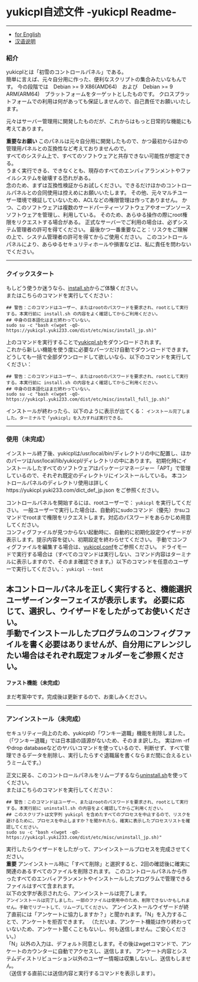 # yukicpl自述文件 -yukicpl Readme-

---

* [for English](https://github.com/hatsuyuki280/yukicpl/blob/master/MISC/Readme_en.md)  
* [汉语说明](https://github.com/hatsuyuki280/yukicpl/blob/master/ReadMe.md)  
### 紹介
yukicplとは「初雪のコントロールパネル」である。  
簡単に言えば、元々自分用に作った、便利なスクリプトの集合みたいなもんです。
今の段階では　Debian >= 9 X86(AMD64)　および　Debian >= 9 ARM(ARM64)　プラットフォームをターゲットとしたものです。
クロスプラットフォームでの利用は何があっても保証しませんので、自己責任でお願いいたします。

元々はサーバー管理用に開発したものだが、これからはもっと日常的な機能にも考えてあります。  

**重要なお願い**
このパネルは元々自分用に開発したもので、かつ最初からほかの管理用パネルとの互換性など考えておりませんので。  
すべてのシステム上で、すべてのソフトウェアと共存できない可能性が想定できる。  
うまく実行できる、できなくとも、現存のすべてのエンバィアランメントやファイルシステムを破壊する恐れがある。  
念のため、まずは互換性検証からお試しください。できるだけほかのコントロールパネルとの合同使用は控えめにお願いいたします。
その他、元々マルチユーザー環境で検証していないため、ACLなどの権限管理は作ってありません。
かつ、このソフトウェアは複数のサードパーティーソフトウェアやオープンソースソフトウェアを管理し、利用している。
そのため、あらゆる操作の際にroot権限をリクエストする場合がある。
正式なサーバーでご利用の場合は、必ずシステム管理者の許可を得てください。
最後かつ一番重要なこと：リスクをご理解の上で、システム管理者の許可を得てからご使用ください。
このコントロールパネルにより、あらゆるセキュリティホールや損害などは、私に責任を問わないでください。

---

### クイックスタート
もしどう使うか迷うなら、[install.sh](https://github.com/hatsuyuki280/yukicpl/blob/master/MISC/install.sh)からご体験ください。  
またはこちらのコマンドを実行してください：
```
## 警告：このコマンドはユーザー、またはrootのパスワードを要求され、rootとして実行する。本実行前に install.sh の内容をよく確認してからご利用ください。
## 中身の日本語化はまだ終わっていない。
sudo su -c "bash <(wget -qO- https://yukicpl.yuki233.com/dist/etc/misc/install_jp.sh)"
```
上のコマンドを実行することで[yukicpl.sh](https://github.com/hatsuyuki280/yukicpl/blob/master/MISC/yukicpl.sh)をダウンロードされます。  
これから新しい機能を使う度に必要なパーツだけ自動でダウンロードできます。
どうしても一括で全部ダウンロードして欲しいなら、以下のコマンドを実行してください：
```
## 警告：このコマンドはユーザー、またはrootのパスワードを要求され、rootとして実行する。本実行前に install.sh の内容をよく確認してからご利用ください。
## 中身の日本語化はまだ終わっていない。
sudo su -c "bash <(wget -qO- https://yukicpl.yuki233.com/dist/etc/misc/install_full_jp.sh)"
```
インストールが終わったら、以下のように表示が出てくる：
```インストール完了しました。ターミナルで「yukicpl」を入力すれば実行できる。```

---

### 使用（未完成）
インストール終了後、yukicplは/usr/local/bin/ディレクトリの中に配置し、ほかのパーツは/usr/local/lib/yukicpl/ディレクトリの中にあります。
初期化時にインストールしたすべてのソフトウェアはパッケージマネージャー「APT」で管理しているので、それぞれ既定のディレクトリにインストールしている。
本コントロールパネルのディレクトリ使用は詳しくhttps://yukicpl.yuki233.com/dict_def_jp.json をご参照ください。

コントロールパネルを開始するには、rootユーザーで：
``` yukicpl ```
を実行してください。
一般ユーザーで実行した場合は、自動的にsudoコマンド（優先）かsuコマンドでrootまで権限をリクエストします。対応のパスワードをあらかじめ用意してください。  
コンフィグファイルが見つからない起動時に、自動的に初期化設定ウイザードが表示します。提示内容を従い、初期設定を終わらせてください。
手動でコンフィグファイルを編集する場合は、[yukicpl.conf](https://github.com/hatsuyuki280/yukicpl/blob/master/config-simple/yukicpl.conf)をご参照ください。
ドライモードで実行する場合は（すべてのコマンドは実行しない、コマンド内容はターミナルに表示しますので、そのまま確認できます。）以下のコマンドを任意のユーザーで実行してください。：
``` yukicpl --test ```

本コントロールパネルを正しく実行すると、機能選択ユーザーインターフェイスが表示します。
必要に応じて、選択し、ウイザードをしたがってお使いください。  
手動でインストールしたプログラムのコンフィグファイルを書く必要はありませんが、自分用にアレンジしたい場合はそれぞれ既定フォルダーをご参照ください。
---

#### ファスト機能（未完成）
まだ考案中です。完成後は更新するので、お楽しみください。  

---

### アンインストール（未完成）
セキュリティー向上のため、yukicplの「ワンキー退職」機能を削除しました。
（「ワンキー退職」では日本語の語源がないため、そのまま訳した。
実はrm -rfやdrop databaseなどのヤバいコマンドを使っているので、判断せず、すべて管理できるデータを削除し、実行したらすぐ退職届を書くならまだ間に合えるというミームです。）

正文に戻る、このコントロールパネルをリムーブするなら[uninstall.sh](https://github.com/hatsuyuki280/yukicpl/blob/master/MISC/uninstall.sh)を使ってください。  
またはこちらのコマンドを実行してください：
```
## 警告：このコマンドはユーザー、またはrootのパスワードを要求され、rootとして実行する。本実行前に uninstall.sh の内容をよく確認してからご利用ください。
## このスクリプトは文字列 yukicpl を含めたすべてのプロセスを中止するので、リスクを避けるために、プロセスを中止しますか？を聞かれたら、確実に表示したプロセスリストを確認してください。
sudo su -c "bash <(wget -qO- https://yukicpl.yuki233.com/dist/etc/misc/uninstall_jp.sh)"
```
実行したらウイザードをしたがって、アンインストールプロセスを完成させてください。  
**重要**
アンインストール時に「すべて削除」と選択すると、2回の確認後に確実に関連のあるすべてのファイルを削除されます。
このコントロールパネルから作ったすべてのエンバィアランメントやインストールしたプログラムで管理できるファイルはすべて含まれます。  
以下の文字が表示されたら、アンインストールは完了します。  
```アンインストールは完了しました。一部のファイルは使用中のため、削除できないかもしれません。手動でリブートして、リムーブしてください。```
アンインストールウイザードが終了直前には「アンケートに協力しますか？」と聞かれます。「N」を入力することで、アンケートを拒否できます。
（ただいま、アンケート機能は作り終わっていないため、アンケート聞くこともないし、何も送信しません。ご安心ください。）  
「N」以外の入力は、デフォルト同意とします。その後はwgetコマンドで、アンケートのカウンターに自動でアクセスし、送信します。
アンケート内容とシステムディストリビューション以外のユーザー情報は収集しないし、送信もしません。  
（送信する直前には送信内容と実行するコマンドを表示します）。  